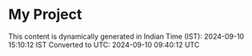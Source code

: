 # My Project

This content is dynamically generated in Indian Time (IST): 2024-09-10 15:10:12 IST
Converted to UTC: 2024-09-10 09:40:12 UTC
